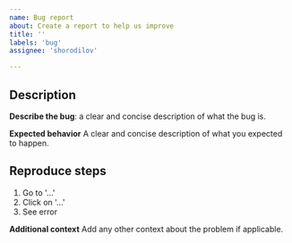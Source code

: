 ```yaml
---
name: Bug report
about: Create a report to help us improve
title: ''
labels: 'bug'
assignee: 'shorodilov'

---
```


## Description

**Describe the bug**: a clear and concise description of what the bug is.

**Expected behavior**
A clear and concise description of what you expected to happen.

## Reproduce steps

1. Go to '...'
2. Click on '...'
3. See error

**Additional context**
Add any other context about the problem if applicable.
